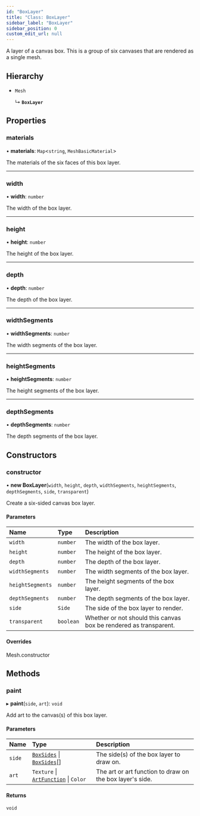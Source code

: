 ```yaml
---
id: "BoxLayer"
title: "Class: BoxLayer"
sidebar_label: "BoxLayer"
sidebar_position: 0
custom_edit_url: null
---
```


A layer of a canvas box. This is a group of six canvases that are rendered as a single mesh.

## Hierarchy

- `Mesh`

  ↳ **`BoxLayer`**

## Properties

### materials

• **materials**: `Map`<`string`, `MeshBasicMaterial`\>

The materials of the six faces of this box layer.

___

### width

• **width**: `number`

The width of the box layer.

___

### height

• **height**: `number`

The height of the box layer.

___

### depth

• **depth**: `number`

The depth of the box layer.

___

### widthSegments

• **widthSegments**: `number`

The width segments of the box layer.

___

### heightSegments

• **heightSegments**: `number`

The height segments of the box layer.

___

### depthSegments

• **depthSegments**: `number`

The depth segments of the box layer.

## Constructors

### constructor

• **new BoxLayer**(`width`, `height`, `depth`, `widthSegments`, `heightSegments`, `depthSegments`, `side`, `transparent`)

Create a six-sided canvas box layer.

#### Parameters

| Name | Type | Description |
| :------ | :------ | :------ |
| `width` | `number` | The width of the box layer. |
| `height` | `number` | The height of the box layer. |
| `depth` | `number` | The depth of the box layer. |
| `widthSegments` | `number` | The width segments of the box layer. |
| `heightSegments` | `number` | The height segments of the box layer. |
| `depthSegments` | `number` | The depth segments of the box layer. |
| `side` | `Side` | The side of the box layer to render. |
| `transparent` | `boolean` | Whether or not should this canvas box be rendered as transparent. |

#### Overrides

Mesh.constructor

## Methods

### paint

▸ **paint**(`side`, `art`): `void`

Add art to the canvas(s) of this box layer.

#### Parameters

| Name | Type | Description |
| :------ | :------ | :------ |
| `side` | [`BoxSides`](../modules.md#boxsides-198) \| [`BoxSides`](../modules.md#boxsides-198)[] | The side(s) of the box layer to draw on. |
| `art` | `Texture` \| [`ArtFunction`](../modules.md#artfunction-198) \| `Color` | The art or art function to draw on the box layer's side. |

#### Returns

`void`
